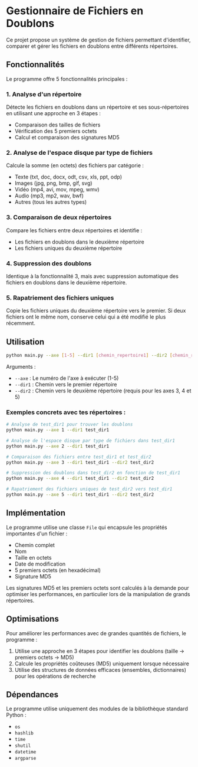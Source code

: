 # Gestionnaire de Fichiers en Doublons

Ce projet propose un système de gestion de fichiers permettant d'identifier, comparer et gérer les fichiers en doublons entre différents répertoires.

## Fonctionnalités

Le programme offre 5 fonctionnalités principales :

### 1. Analyse d'un répertoire
Détecte les fichiers en doublons dans un répertoire et ses sous-répertoires en utilisant une approche en 3 étapes :
- Comparaison des tailles de fichiers
- Vérification des 5 premiers octets
- Calcul et comparaison des signatures MD5

### 2. Analyse de l'espace disque par type de fichiers
Calcule la somme (en octets) des fichiers par catégorie :
- Texte (txt, doc, docx, odt, csv, xls, ppt, odp)
- Images (jpg, png, bmp, gif, svg)
- Vidéo (mp4, avi, mov, mpeg, wmv)
- Audio (mp3, mp2, wav, bwf)
- Autres (tous les autres types)

### 3. Comparaison de deux répertoires
Compare les fichiers entre deux répertoires et identifie :
- Les fichiers en doublons dans le deuxième répertoire
- Les fichiers uniques du deuxième répertoire

### 4. Suppression des doublons
Identique à la fonctionnalité 3, mais avec suppression automatique des fichiers en doublons dans le deuxième répertoire.

### 5. Rapatriement des fichiers uniques
Copie les fichiers uniques du deuxième répertoire vers le premier. Si deux fichiers ont le même nom, conserve celui qui a été modifié le plus récemment.

## Utilisation

```bash
python main.py --axe [1-5] --dir1 [chemin_repertoire1] --dir2 [chemin_repertoire2]
```

Arguments :
- `--axe` : Le numéro de l'axe à exécuter (1-5)
- `--dir1` : Chemin vers le premier répertoire
- `--dir2` : Chemin vers le deuxième répertoire (requis pour les axes 3, 4 et 5)

### Exemples concrets avec tes répertoires :

```bash
# Analyse de test_dir1 pour trouver les doublons
python main.py --axe 1 --dir1 test_dir1

# Analyse de l'espace disque par type de fichiers dans test_dir1
python main.py --axe 2 --dir1 test_dir1

# Comparaison des fichiers entre test_dir1 et test_dir2
python main.py --axe 3 --dir1 test_dir1 --dir2 test_dir2

# Suppression des doublons dans test_dir2 en fonction de test_dir1
python main.py --axe 4 --dir1 test_dir1 --dir2 test_dir2

# Rapatriement des fichiers uniques de test_dir2 vers test_dir1
python main.py --axe 5 --dir1 test_dir1 --dir2 test_dir2
```

## Implémentation

Le programme utilise une classe `File` qui encapsule les propriétés importantes d'un fichier :
- Chemin complet
- Nom
- Taille en octets
- Date de modification
- 5 premiers octets (en hexadécimal)
- Signature MD5

Les signatures MD5 et les premiers octets sont calculés à la demande pour optimiser les performances, en particulier lors de la manipulation de grands répertoires.

## Optimisations

Pour améliorer les performances avec de grandes quantités de fichiers, le programme :
1. Utilise une approche en 3 étapes pour identifier les doublons (taille → premiers octets → MD5)
2. Calcule les propriétés coûteuses (MD5) uniquement lorsque nécessaire
3. Utilise des structures de données efficaces (ensembles, dictionnaires) pour les opérations de recherche

## Dépendances

Le programme utilise uniquement des modules de la bibliothèque standard Python :
- `os`
- `hashlib`
- `time`
- `shutil`
- `datetime`
- `argparse`

